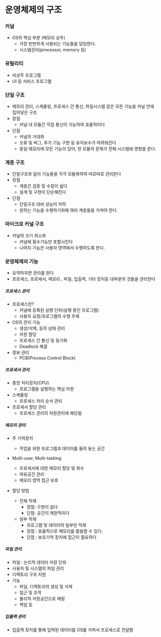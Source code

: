 # 운영체제의 구조

### 커널

* OS의 핵심 부분 (메모리 상주)
  * 가장 빈번하게 사용되는 기능들을 담당한다.
  * 시스템관리(processor, memory 등)



### 유틸리티

* 비상주 프로그램
* UI 등 서비스 프로그램



### 단일 구조

* 메모리 관리, 스케줄링, 프로세스 간 통신, 파일시스템 같은 모든 기능을 커널 안에 집어넣은 구조
* 장점
  * 커널 내 모듈간 직접 통신이 가능하여 효율적이다
* 단점
  * 커널의 거대화
  * 오류 및 버그, 추가 기능 구현 등 유지보수가 어려워진다
  * 동일 메모리에 모든 기능이 있어, 한 모듈의 문제가 전체 시스템에 영향을 준다.



### 계층 구조

* 단일구조와 달리 기능들을 각각 모듈화하여 따로따로 관리한다
* 장점
  * 계층간 검증 및 수정이 쉽다
  * 설계 및 구현이 단순해진다
* 단점
  * 단일구조 대비 성능이 저하
  * 원하는 기능을 수행하기위해 여러 계층들을 거쳐야 한다.



### 마이크로 커널 구조

* 커널의 크기 최소화
  * 커널에 필수기능만 포함시킨다
  * 나머지 기능은 사용자 영역에서 수행하도록 한다.



### 운영체제의 기능

* 요약하자면 관리를 한다
* 프로세스, 프로세서, 메모리 , 파일, 입출력, 기타 장치등 대부분의 것들을 관리한다

##### 프로세스 관리

* 프로세스란?
  * 커널에 등록된 실행 단위(실행 중인 프로그램)
  * 사용자 요청/프로그램의 수행 주체
* OS의 관리 기능
  * 생성/삭제, 등의 상태 관리
  * 자원 할당
  * 프로세스 간 통신 및 동기화
  * Deadlock 해결
* 정보 관리
  * PCB(Process Control Block)

##### 프로세서 관리

* 중앙 처리장치(CPU)
  * 프로그램을 실행하는 핵심 자원
* 스케줄링 
  * 프로세스 처리 순서 관리
* 프로세서 할당 관리
  * 프로세스 관리의 자원관리에 해당됨



##### 메모리 관리

* 주 기억장치
  * 작업을 위한 프로그램과 데이터를 올려 놓는 공간
* Multi-user, Multi-tasking
  * 프로세서에 대한 메모리 할당 및 회수
  * 여유공간 관리
  * 메모리 영역 접근 보호

* 할당 방법
  * 전체 적재
    * 장점: 구현이 쉽다 
    * 단점: 공간이 제한적이다
  * 일부 적재
    * 프로그램 및 데이터의 일부만 적재
    * 장점 : 효율적으로 메모리를 활용할 수 있다.
    * 단점 : 보조기억 장치에 접근이 필요하다

##### 파일 관리

* 파일 : 논리적 데이터 저장 단위
* 사용자 및 시스템의 파일 관리
* 디렉토리 구조 지원
* 기능
  * 파일, 디렉토리의 생성 및 삭제
  * 접근 및 조작
  * 물리적 저장공간으로 매핑
  * 백업 등

##### 입출력 관리

* 입출력 장치를 통해 입력된 데이터를 OS를 거쳐서 프로세스로 전달함